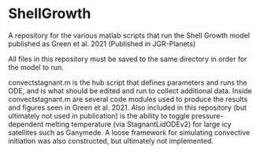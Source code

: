 # ShellGrowth
A repository for the various matlab scripts that run the Shell Growth model published as Green et al. 2021 (Published in JGR-Planets)

All files in this repository must be saved to the same directory in order for the model to run.

convectstagnant.m is the hub script that defines parameters and runs the ODE, and is what should be edited and run to collect additional data. Inside convectstagnant.m are several code modules used to produce the results and figures seen in Green et al. 2021. Also included in this repository (but ultimately not used in publication) is the ability to toggle pressure-dependent melting temperature (via StagnantLidODEv2) for large icy satellites such as Ganymede. A loose framework for simulating convective initiation was also constructed, but ultimately not implemented.
